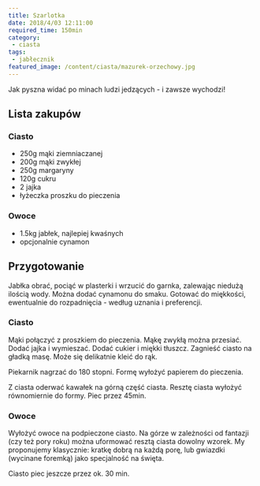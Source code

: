 ```yaml
---
title: Szarlotka
date: 2018/4/03 12:11:00
required_time: 150min
category:
 - ciasta
tags:
 - jabłecznik
featured_image: /content/ciasta/mazurek-orzechowy.jpg
---
```


Jak pyszna widać po minach ludzi jedzących - i zawsze wychodzi!

<!-- more -->

## Lista zakupów

### Ciasto
- 250g mąki ziemniaczanej
- 200g mąki zwykłej
- 250g margaryny
- 120g cukru
- 2 jajka
- łyżeczka proszku do pieczenia

### Owoce
- 1.5kg jabłek, najlepiej kwaśnych
- opcjonalnie cynamon

## Przygotowanie

Jabłka obrać, pociąć w plasterki i wrzucić do garnka, zalewając niedużą ilością wody. Można dodać cynamonu do smaku.
Gotować do miękkości, ewentualnie do rozpadnięcia - według uznania i preferencji.

### Ciasto

Mąki połączyć z proszkiem do pieczenia. Mąkę zwykłą można przesiać. Dodać jajka i wymieszać.
Dodać cukier i miękki tłuszcz. Zagnieść ciasto na gładką masę. Może się delikatnie kleić do rąk.

Piekarnik nagrzać do 180 stopni.
Formę wyłożyć papierem do pieczenia.

Z ciasta oderwać kawałek na górną część ciasta. Resztę ciasta wyłożyć równomiernie do formy.
Piec przez 45min.

### Owoce

Wyłożyć owoce na podpieczone ciasto.
Na górze w zależności od fantazji (czy też pory roku) można uformować resztą ciasta dowolny wzorek.
My proponujemy klasycznie: kratkę dobrą na każdą porę, lub gwiazdki (wycinane foremką) jako specjalność na święta.

Ciasto piec jeszcze przez ok. 30 min.
